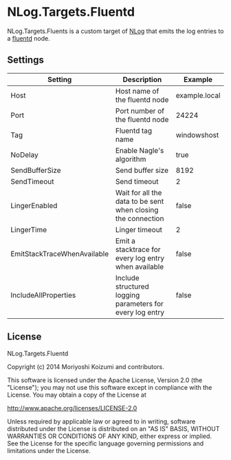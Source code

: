 NLog.Targets.Fluentd
====================

NLog.Targets.Fluents is a custom target of [NLog](https://github.com/nlog/NLog) that emits the log entries to a [fluentd](http://www.fluentd.org/) node.

Settings
--------

Setting                     | Description                                                  | Example       
--------------------------- | -----------------------------------------------------------  | --------------
Host                        | Host name of the fluentd node                                | example.local
Port                        | Port number of the fluentd node                              | 24224
Tag                         | Fluentd tag name                                             | windowshost
NoDelay                     | Enable Nagle's algorithm                                     | true
SendBufferSize              | Send buffer size                                             | 8192
SendTimeout                 | Send timeout                                                 | 2
LingerEnabled               | Wait for all the data to be sent when closing the connection | false
LingerTime                  | Linger timeout                                               | 2
EmitStackTraceWhenAvailable | Emit a stacktrace for every log entry when available         | false
IncludeAllProperties        | Include structured logging parameters for every log entry    | false


License
-------

NLog.Targets.Fluentd

Copyright (c) 2014 Moriyoshi Koizumi and contributors.

This software is licensed under the Apache License, Version 2.0 (the "License");
you may not use this software except in compliance with the License.
You may obtain a copy of the License at

   http://www.apache.org/licenses/LICENSE-2.0

Unless required by applicable law or agreed to in writing, software
distributed under the License is distributed on an "AS IS" BASIS,
WITHOUT WARRANTIES OR CONDITIONS OF ANY KIND, either express or implied.
See the License for the specific language governing permissions and
limitations under the License.
